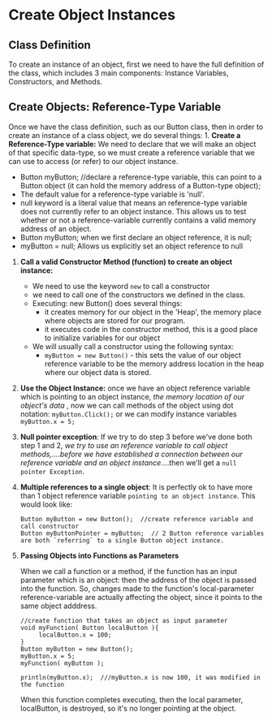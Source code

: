 # Create Object Instances

## Class Definition

To create an instance of an object, first we need to have the full definition of the class, which includes 3 main components: Instance Variables, Constructors, and Methods.

## Create Objects: Reference-Type Variable

Once we have the class definition, such as our Button class, then in order to create an instance of a class object, we do several things: 1. **Create a Reference-Type variable:** We need to declare that we will make an object of that specific data-type, so we must create a reference variable that we can use to access \(or refer\) to our object instance.

* Button myButton;   //declare a reference-type variable, this can point to a Button object \(it can hold the memory address of a Button-type object\);
* The default value for a reference-type variable is 'null'.  
* null keyword is a literal value that means an  reference-type variable does not currently refer to an object instance. This allows us to test whether or not a reference-variable currently contains a valid memory address of an object.
* Button myButton; when we first declare an object reference, it is null;
* myButton = null;  Allows us explicitly set an object reference to null

1. **Call a valid Constructor Method \(function\) to create an object instance:**
   * We need to use the keyword `new` to call a constructor
   * we need to call one of the constructors we defined in the class.
   * Executing:   new Button\(\) does several things:
     * it creates memory for our object in the 'Heap', the memory place where objects are stored for our program.
     * it executes code in the constructor method, this is a good place to initialize variables for our object
   * We will usually call a constructor using the following syntax:
     * `myButton = new Button()`  - this sets the value of our object reference variable to be the memory address location in the heap where our object data is stored.
2. **Use the Object Instance:** once we have an object reference variable which is pointing to an object instance, _the memory location of our object's data_ , now we can call methods of the object using dot notation: `myButton.Click();` or we can modify instance variables `myButton.x = 5;`
3. **Null pointer exception**: If we try to do step 3 before we've done both step 1 and 2, _we try to use an reference variable to call object methods,....before we have established a connection between our reference variable and an object instance_....then we'll get a `null pointer Exception`.  
4. **Multiple references to a single object**: It is perfectly ok to have more than 1 object reference variable `pointing to an object instance`. This would look like:

   ```text
   Button myButton = new Button();  //create reference variable and call constructor 
   Button myButtonPointer = myButton;  // 2 Button reference variables are both `referring` to a single Button object instance.
   ```

5. **Passing Objects into Functions as Parameters**

   When we call a function or a method, if the function has an input parameter which is an object: then the address of the object is passed into the function. So, changes made to the function's local-parameter reference-variable are actually affecting the object, since it points to the same object adddress.

   ```text
   //create function that takes an object as input parameter
   void myFunction( Button localButton ){
        localButton.x = 100;
   }
   Button myButton = new Button();
   myButton.x = 5;
   myFunction( myButton ); 

   println(myButton.x);  ///myButton.x is now 100, it was modified in the function
   ```

   When this function completes executing, then the local parameter, localButton, is destroyed, so it's no longer pointing at the object.

